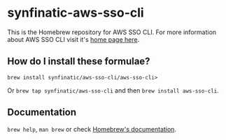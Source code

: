 # synfinatic-aws-sso-cli

This is the Homebrew repository for AWS SSO CLI.  For more information
about AWS SSO CLI visit it's [home page here](
https://github.com/synfinatic/aws-sso-cli).

## How do I install these formulae?

`brew install synfinatic/aws-sso-cli/aws-sso-cli>`

Or `brew tap synfinatic/aws-sso-cli` and then `brew install aws-sso-cli`.

## Documentation

`brew help`, `man brew` or check [Homebrew's documentation](https://docs.brew.sh).


